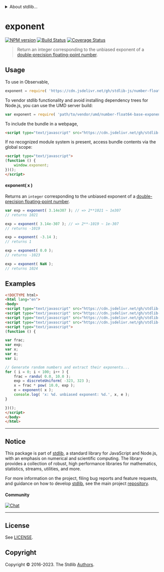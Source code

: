 <!--

@license Apache-2.0

Copyright (c) 2018 The Stdlib Authors.

Licensed under the Apache License, Version 2.0 (the "License");
you may not use this file except in compliance with the License.
You may obtain a copy of the License at

   http://www.apache.org/licenses/LICENSE-2.0

Unless required by applicable law or agreed to in writing, software
distributed under the License is distributed on an "AS IS" BASIS,
WITHOUT WARRANTIES OR CONDITIONS OF ANY KIND, either express or implied.
See the License for the specific language governing permissions and
limitations under the License.

-->


<details>
  <summary>
    About stdlib...
  </summary>
  <p>We believe in a future in which the web is a preferred environment for numerical computation. To help realize this future, we've built stdlib. stdlib is a standard library, with an emphasis on numerical and scientific computation, written in JavaScript (and C) for execution in browsers and in Node.js.</p>
  <p>The library is fully decomposable, being architected in such a way that you can swap out and mix and match APIs and functionality to cater to your exact preferences and use cases.</p>
  <p>When you use stdlib, you can be absolutely certain that you are using the most thorough, rigorous, well-written, studied, documented, tested, measured, and high-quality code out there.</p>
  <p>To join us in bringing numerical computing to the web, get started by checking us out on <a href="https://github.com/stdlib-js/stdlib">GitHub</a>, and please consider <a href="https://opencollective.com/stdlib">financially supporting stdlib</a>. We greatly appreciate your continued support!</p>
</details>

# exponent

[![NPM version][npm-image]][npm-url] [![Build Status][test-image]][test-url] [![Coverage Status][coverage-image]][coverage-url] <!-- [![dependencies][dependencies-image]][dependencies-url] -->

> Return an integer corresponding to the unbiased exponent of a [double-precision floating-point number][ieee754].



<section class="usage">

## Usage

To use in Observable,

```javascript
exponent = require( 'https://cdn.jsdelivr.net/gh/stdlib-js/number-float64-base-exponent@v0.1.0-umd/browser.js' )
```

To vendor stdlib functionality and avoid installing dependency trees for Node.js, you can use the UMD server build:

```javascript
var exponent = require( 'path/to/vendor/umd/number-float64-base-exponent/index.js' )
```

To include the bundle in a webpage,

```html
<script type="text/javascript" src="https://cdn.jsdelivr.net/gh/stdlib-js/number-float64-base-exponent@v0.1.0-umd/browser.js"></script>
```

If no recognized module system is present, access bundle contents via the global scope:

```html
<script type="text/javascript">
(function () {
    window.exponent;
})();
</script>
```

#### exponent( x )

Returns an `integer` corresponding to the unbiased exponent of a [double-precision floating-point number][ieee754].

```javascript
var exp = exponent( 3.14e307 ); // => 2**1021 ~ 1e307
// returns 1021

exp = exponent( 3.14e-307 ); // => 2**-1019 ~ 1e-307
// returns -1019

exp = exponent( -3.14 );
// returns 1

exp = exponent( 0.0 );
// returns -1023

exp = exponent( NaN );
// returns 1024
```

</section>

<!-- /.usage -->

<section class="examples">

## Examples

<!-- eslint no-undef: "error" -->

```html
<!DOCTYPE html>
<html lang="en">
<body>
<script type="text/javascript" src="https://cdn.jsdelivr.net/gh/stdlib-js/random-base-uniform@umd/browser.js"></script>
<script type="text/javascript" src="https://cdn.jsdelivr.net/gh/stdlib-js/random-base-discrete-uniform@umd/browser.js"></script>
<script type="text/javascript" src="https://cdn.jsdelivr.net/gh/stdlib-js/math-base-special-pow@umd/browser.js"></script>
<script type="text/javascript" src="https://cdn.jsdelivr.net/gh/stdlib-js/number-float64-base-exponent@v0.1.0-umd/browser.js"></script>
<script type="text/javascript">
(function () {

var frac;
var exp;
var x;
var e;
var i;

// Generate random numbers and extract their exponents...
for ( i = 0; i < 100; i++ ) {
    frac = randu( 0.0, 10.0 );
    exp = discreteUniform( -323, 323 );
    x = frac * pow( 10.0, exp );
    e = exponent( x );
    console.log( 'x: %d. unbiased exponent: %d.', x, e );
}

})();
</script>
</body>
</html>
```

</section>

<!-- /.examples -->

<!-- C interface documentation. -->



<!-- Section for related `stdlib` packages. Do not manually edit this section, as it is automatically populated. -->

<section class="related">

</section>

<!-- /.related -->

<!-- Section for all links. Make sure to keep an empty line after the `section` element and another before the `/section` close. -->


<section class="main-repo" >

* * *

## Notice

This package is part of [stdlib][stdlib], a standard library for JavaScript and Node.js, with an emphasis on numerical and scientific computing. The library provides a collection of robust, high performance libraries for mathematics, statistics, streams, utilities, and more.

For more information on the project, filing bug reports and feature requests, and guidance on how to develop [stdlib][stdlib], see the main project [repository][stdlib].

#### Community

[![Chat][chat-image]][chat-url]

---

## License

See [LICENSE][stdlib-license].


## Copyright

Copyright &copy; 2016-2023. The Stdlib [Authors][stdlib-authors].

</section>

<!-- /.stdlib -->

<!-- Section for all links. Make sure to keep an empty line after the `section` element and another before the `/section` close. -->

<section class="links">

[npm-image]: http://img.shields.io/npm/v/@stdlib/number-float64-base-exponent.svg
[npm-url]: https://npmjs.org/package/@stdlib/number-float64-base-exponent

[test-image]: https://github.com/stdlib-js/number-float64-base-exponent/actions/workflows/test.yml/badge.svg?branch=v0.1.0
[test-url]: https://github.com/stdlib-js/number-float64-base-exponent/actions/workflows/test.yml?query=branch:v0.1.0

[coverage-image]: https://img.shields.io/codecov/c/github/stdlib-js/number-float64-base-exponent/main.svg
[coverage-url]: https://codecov.io/github/stdlib-js/number-float64-base-exponent?branch=main

<!--

[dependencies-image]: https://img.shields.io/david/stdlib-js/number-float64-base-exponent.svg
[dependencies-url]: https://david-dm.org/stdlib-js/number-float64-base-exponent/main

-->

[chat-image]: https://img.shields.io/gitter/room/stdlib-js/stdlib.svg
[chat-url]: https://app.gitter.im/#/room/#stdlib-js_stdlib:gitter.im

[stdlib]: https://github.com/stdlib-js/stdlib

[stdlib-authors]: https://github.com/stdlib-js/stdlib/graphs/contributors

[umd]: https://github.com/umdjs/umd
[es-module]: https://developer.mozilla.org/en-US/docs/Web/JavaScript/Guide/Modules

[deno-url]: https://github.com/stdlib-js/number-float64-base-exponent/tree/deno
[umd-url]: https://github.com/stdlib-js/number-float64-base-exponent/tree/umd
[esm-url]: https://github.com/stdlib-js/number-float64-base-exponent/tree/esm
[branches-url]: https://github.com/stdlib-js/number-float64-base-exponent/blob/main/branches.md

[stdlib-license]: https://raw.githubusercontent.com/stdlib-js/number-float64-base-exponent/main/LICENSE

[ieee754]: https://en.wikipedia.org/wiki/IEEE_754-1985

</section>

<!-- /.links -->
